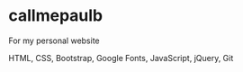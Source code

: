 # callmepaulb
<p>For my personal website<p>
<p>HTML, CSS, Bootstrap, Google Fonts, JavaScript, jQuery, Git</p>

